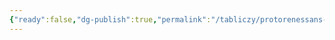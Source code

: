 ```yaml
---
{"ready":false,"dg-publish":true,"permalink":"/tabliczy/protorenessans-i-rannee-vozrozhdenie/yudif-i-olofern/","dgPassFrontmatter":true}
---
```



